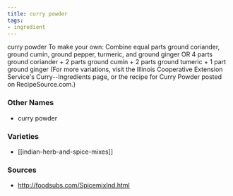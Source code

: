 ```yaml
---
title: curry powder
tags:
- ingredient
---
```

curry powder To make your own: Combine equal parts ground coriander, ground cumin, ground pepper, turmeric, and ground ginger OR 4 parts ground coriander + 2 parts ground cumin + 2 parts ground tumeric + 1 part ground ginger (For more variations, visit the Illinois Cooperative Extension Service's Curry--Ingredients page, or the recipe for Curry Powder posted on RecipeSource.com.)

### Other Names

* curry powder

### Varieties

* [[indian-herb-and-spice-mixes]]

### Sources
* http://foodsubs.com/SpicemixInd.html
